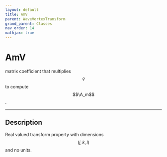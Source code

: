 ```yaml
---
layout: default
title: AmV
parent: WaveVortexTransform
grand_parent: Classes
nav_order: 14
mathjax: true
---
```


#  AmV

matrix coefficient that multiplies $$\bar{v}$$ to compute $$\A_m$$.


---

## Description
Real valued transform property with dimensions $$(j,k,l)$$ and no units.

